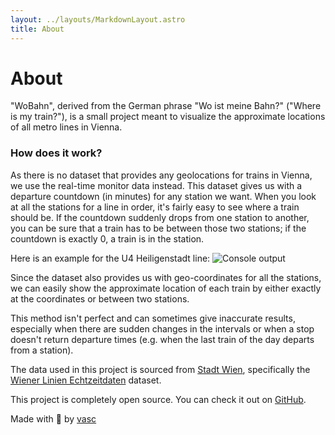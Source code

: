 ```yaml
---
layout: ../layouts/MarkdownLayout.astro
title: About
---
```

# About

"WoBahn", derived from the German phrase "Wo ist meine Bahn?" ("Where is my train?"), is a small project meant to visualize the approximate locations of all metro lines in Vienna.

### How does it work?
As there is no dataset that provides any geolocations for trains in Vienna, we use the real-time monitor data instead. This dataset gives us with a departure countdown (in minutes) for any station we want. When you look at all the stations for a line in order, it's fairly easy to see where a train should be. If the countdown suddenly drops from one station to another, you can be sure that a train has to be between those two stations; if the countdown is exactly 0, a train is in the station.

Here is an example for the U4 Heiligenstadt line:
![Console output](https://r2.vasc.dev/images/8GPON.png)

Since the dataset also provides us with geo-coordinates for all the stations, we can easily show the approximate location of each train by either exactly at the coordinates or between two stations.

This method isn't perfect and can sometimes give inaccurate results, especially when there are sudden changes in the intervals or when a stop doesn't return departure times (e.g. when the last train of the day departs from a station).

The data used in this project is sourced from [Stadt Wien](https://data.wien.gv.at/), specifically the [Wiener Linien Echtzeitdaten](https://www.data.gv.at/katalog/dataset/522d3045-0b37-48d0-b868-57c99726b1c4) dataset.

This project is completely open source. You can check it out on [GitHub](https://github.com/vascYT/WoBahn).

Made with 💖 by [vasc](https://vasc.dev)